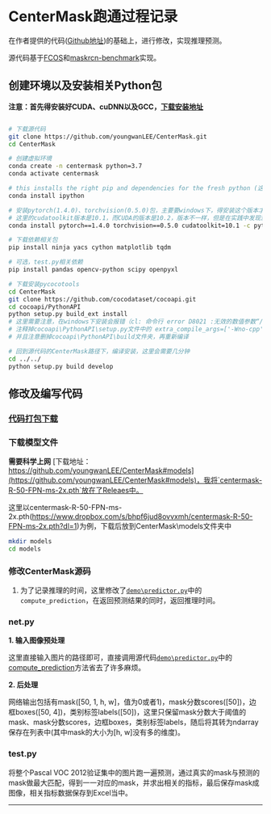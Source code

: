 # CenterMask跑通过程记录

在作者提供的代码([Github地址](https://github.com/youngwanLEE/CenterMask))的基础上，进行修改，实现推理预测。

源代码基于[FCOS](https://github.com/tianzhi0549/FCOS)和[maskrcn-benchmark](https://github.com/facebookresearch/maskrcnn-benchmark)实现。

## 创建环境以及安装相关Python包

**注意：首先得安装好CUDA、cuDNN以及GCC，[下载安装地址](../../README.md#实验环境)**

````bash

# 下载源代码
git clone https://github.com/youngwanLEE/CenterMask.git
cd CenterMask

# 创建虚拟环境
conda create -n centermask python=3.7
conda activate centermask

# this installs the right pip and dependencies for the fresh python (这一步不知道是不是一定需要，但是源代码中的Install.md中有这一步，这里就直接复制过来了)
conda install ipython

# 安装pytorch(1.4.0)、torchvision(0.5.0)包，主要要windows下，得安装这个版本才行，其他版本会报错，见连接[RuntimeError: Error compiling objects for extension](https://github.com/BingqiangZhou/IntSeg_InsSeg_CodeCollection/commits/master)
# 这里的cudatoolkit版本是10.1，而CUDA的版本是10.2，版本不一样，但是在实践中发现没有太大问题，而且修改cudatoolkit=10.2，会找不到包
conda install pytorch==1.4.0 torchvision==0.5.0 cudatoolkit=10.1 -c pytorch

# 下载依赖相关包
pip install ninja yacs cython matplotlib tqdm 

# 可选，test.py相关依赖
pip install pandas opencv-python scipy openpyxl

# 下载安装pycocotools
cd CenterMask
git clone https://github.com/cocodataset/cocoapi.git
cd cocoapi/PythonAPI
python setup.py build_ext install
# 这里需要注意，在windows下安装会报错（cl: 命令行 error D8021 :无效的数值参数“/Wno-cpp”）
# 注释掉cocoapi\PythonAPI\setup.py文件中的 extra_compile_args=['-Wno-cpp', '-Wno-unused-function', '-std=c99'] 这一句，
# 并且注意删掉cocoapi\PythonAPI\build文件夹，再重新编译

# 回到源代码的CenterMask路径下，编译安装，这里会需要几分钟
cd ../../
python setup.py build develop

````

## 修改及编写代码
### [代码打包下载](https://github.com/BingqiangZhou/IntSeg_InsSeg_CodeCollection/releases/tag/maskrcnn)

### 下载模型文件

**需要科学上网** [下载地址：https://github.com/youngwanLEE/CenterMask#models](https://github.com/youngwanLEE/CenterMask#models)，我将`centermask-R-50-FPN-ms-2x.pth`放在了Releaes中。

这里以centermask-R-50-FPN-ms-2x.pth(https://www.dropbox.com/s/bhpf6jud8ovvxmh/centermask-R-50-FPN-ms-2x.pth?dl=1)为例，下载后放到CenterMask\models文件夹中
```bash
mkdir models
cd models
```

### 修改CenterMask源码

1. 为了记录推理的时间，这里修改了[`demo\predictor.py`]()中的`compute_prediction`，在返回预测结果的同时，返回推理时间。

### net.py

**1. 输入图像预处理**

这里直接输入图片的路径即可，直接调用源代码[`demo\predictor.py`]()中的[compute_prediction]()方法省去了许多麻烦。

**2. 后处理**

网络输出包括有mask([50, 1, h, w]，值为0或者1)，mask分数scores([50])，边框boxes([50, 4])，类别标签labels([50])，这里只保留mask分数大于阈值的mask、mask分数scores，边框boxes，类别标签labels，随后将其转为ndarray保存在列表中(其中mask的大小为[h, w]没有多的维度)。

### test.py

将整个Pascal VOC 2012验证集中的图片跑一遍预测，通过真实的mask与预测的mask做最大匹配，得到一一对应的mask，并求出相关的指标，最后保存mask成图像，相关指标数据保存到Excel当中。

---

